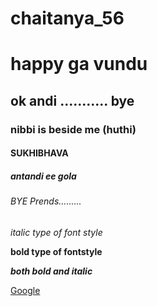 # chaitanya_56
# happy ga vundu 
## ok andi ........... bye
### nibbi is beside me (huthi)
#### SUKHIBHAVA
##### antandi ee gola
###### BYE Prends.........
*italic type of font style*

**bold type of fontstyle**

***both bold and italic***

[Google](www.google.com)
